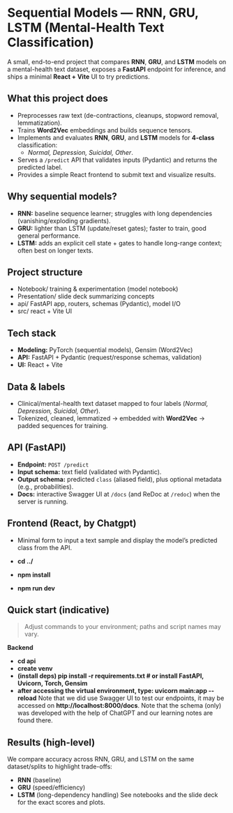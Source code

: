 # Sequential Models — RNN, GRU, LSTM (Mental-Health Text Classification)

A small, end-to-end project that compares **RNN**, **GRU**, and **LSTM** models on a mental-health text dataset, exposes a **FastAPI** endpoint for inference, and ships a minimal **React + Vite** UI to try predictions.



## What this project does
- Preprocesses raw text (de-contractions, cleanups, stopword removal, lemmatization).
- Trains **Word2Vec** embeddings and builds sequence tensors.
- Implements and evaluates **RNN**, **GRU**, and **LSTM** models for **4-class** classification:
  - *Normal, Depression, Suicidal, Other*.
- Serves a `/predict` API that validates inputs (Pydantic) and returns the predicted label.
- Provides a simple React frontend to submit text and visualize results.



## Why sequential models?
- **RNN:** baseline sequence learner; struggles with long dependencies (vanishing/exploding gradients).
- **GRU:** lighter than LSTM (update/reset gates); faster to train, good general performance.
- **LSTM:** adds an explicit cell state + gates to handle long-range context; often best on longer texts.



## Project structure
- Notebook/ training & experimentation (model notebook)
- Presentation/ slide deck summarizing concepts 
- api/ FastAPI app, routers, schemas (Pydantic), model I/O
- src/ react + Vite UI



## Tech stack
- **Modeling:** PyTorch (sequential models), Gensim (Word2Vec)  
- **API:** FastAPI + Pydantic (request/response schemas, validation)  
- **UI:** React + Vite



## Data & labels
- Clinical/mental-health text dataset mapped to four labels (*Normal, Depression, Suicidal, Other*).
- Tokenized, cleaned, lemmatized → embedded with **Word2Vec** → padded sequences for training.



## API (FastAPI)
- **Endpoint:** `POST /predict`
- **Input schema:** text field (validated with Pydantic).
- **Output schema:** predicted `class` (aliased field), plus optional metadata (e.g., probabilities).
- **Docs:** interactive Swagger UI at `/docs` (and ReDoc at `/redoc`) when the server is running.



## Frontend (React, by Chatgpt)
- Minimal form to input a text sample and display the model’s predicted class from the API.

- **cd ../**
- **npm install**
- **npm run dev**

## Quick start (indicative)
> Adjust commands to your environment; paths and script names may vary.

**Backend**

- **cd api**
- **create venv**
- **(install deps) pip install -r requirements.txt  # or install FastAPI, Uvicorn, Torch, Gensim**
- **after accessing the virtual environment, type: uvicorn main:app --reload**
Note that we did use Swagger UI to test our endpoints, it may be accessed on **http://localhost:8000/docs**. Note that the schema (only) was developed with the help of ChatGPT and our learning notes are found there.

## Results (high-level)

We compare accuracy across RNN, GRU, and LSTM on the same dataset/splits to highlight trade-offs:

- **RNN** (baseline)
- **GRU** (speed/efficiency)
- **LSTM** (long-dependency handling)
See notebooks and the slide deck for the exact scores and plots.


